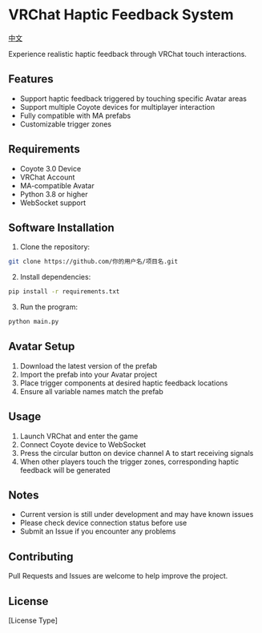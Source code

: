# VRChat Haptic Feedback System

[中文](./README.md)

Experience realistic haptic feedback through VRChat touch interactions.

## Features

- Support haptic feedback triggered by touching specific Avatar areas
- Support multiple Coyote devices for multiplayer interaction
- Fully compatible with MA prefabs
- Customizable trigger zones

## Requirements

- Coyote 3.0 Device
- VRChat Account
- MA-compatible Avatar
- Python 3.8 or higher
- WebSocket support

## Software Installation

1. Clone the repository:
```bash
git clone https://github.com/你的用户名/项目名.git
```
2. Install dependencies:
```bash
pip install -r requirements.txt
```
3. Run the program:
```bash
python main.py
```

## Avatar Setup

1. Download the latest version of the prefab
2. Import the prefab into your Avatar project
3. Place trigger components at desired haptic feedback locations
4. Ensure all variable names match the prefab

## Usage

1. Launch VRChat and enter the game
2. Connect Coyote device to WebSocket
3. Press the circular button on device channel A to start receiving signals
4. When other players touch the trigger zones, corresponding haptic feedback will be generated

## Notes

- Current version is still under development and may have known issues
- Please check device connection status before use
- Submit an Issue if you encounter any problems

## Contributing

Pull Requests and Issues are welcome to help improve the project.

## License

[License Type]